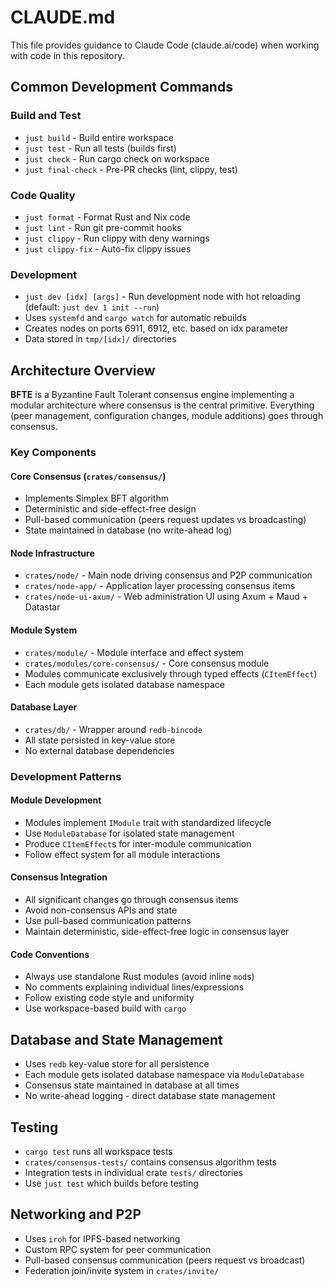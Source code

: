 # CLAUDE.md

This file provides guidance to Claude Code (claude.ai/code) when working with code in this repository.

## Common Development Commands

### Build and Test
- `just build` - Build entire workspace
- `just test` - Run all tests (builds first)
- `just check` - Run cargo check on workspace
- `just final-check` - Pre-PR checks (lint, clippy, test)

### Code Quality
- `just format` - Format Rust and Nix code
- `just lint` - Run git pre-commit hooks
- `just clippy` - Run clippy with deny warnings
- `just clippy-fix` - Auto-fix clippy issues

### Development
- `just dev [idx] [args]` - Run development node with hot reloading (default: `just dev 1 init --run`)
- Uses `systemfd` and `cargo watch` for automatic rebuilds
- Creates nodes on ports 6911, 6912, etc. based on idx parameter
- Data stored in `tmp/[idx]/` directories

## Architecture Overview

**BFTE** is a Byzantine Fault Tolerant consensus engine implementing a modular architecture where consensus is the central primitive. Everything (peer management, configuration changes, module additions) goes through consensus.

### Key Components

#### Core Consensus (`crates/consensus/`)
- Implements Simplex BFT algorithm
- Deterministic and side-effect-free design
- Pull-based communication (peers request updates vs broadcasting)
- State maintained in database (no write-ahead log)

#### Node Infrastructure
- `crates/node/` - Main node driving consensus and P2P communication  
- `crates/node-app/` - Application layer processing consensus items
- `crates/node-ui-axum/` - Web administration UI using Axum + Maud + Datastar

#### Module System
- `crates/module/` - Module interface and effect system
- `crates/modules/core-consensus/` - Core consensus module
- Modules communicate exclusively through typed effects (`CItemEffect`)
- Each module gets isolated database namespace

#### Database Layer
- `crates/db/` - Wrapper around `redb-bincode`
- All state persisted in key-value store
- No external database dependencies

### Development Patterns

#### Module Development
- Modules implement `IModule` trait with standardized lifecycle
- Use `ModuleDatabase` for isolated state management
- Produce `CItemEffect`s for inter-module communication
- Follow effect system for all module interactions

#### Consensus Integration
- All significant changes go through consensus items
- Avoid non-consensus APIs and state
- Use pull-based communication patterns
- Maintain deterministic, side-effect-free logic in consensus layer

#### Code Conventions
- Always use standalone Rust modules (avoid inline `mod`s)
- No comments explaining individual lines/expressions
- Follow existing code style and uniformity
- Use workspace-based build with `cargo`

## Database and State Management

- Uses `redb` key-value store for all persistence
- Each module gets isolated database namespace via `ModuleDatabase`
- Consensus state maintained in database at all times
- No write-ahead logging - direct database state management

## Testing

- `cargo test` runs all workspace tests
- `crates/consensus-tests/` contains consensus algorithm tests  
- Integration tests in individual crate `tests/` directories
- Use `just test` which builds before testing

## Networking and P2P

- Uses `iroh` for IPFS-based networking
- Custom RPC system for peer communication
- Pull-based consensus communication (peers request vs broadcast)
- Federation join/invite system in `crates/invite/`